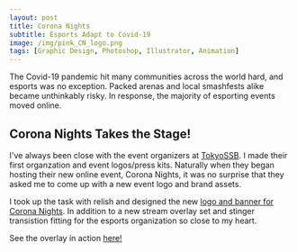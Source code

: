 ```yaml
---
layout: post
title: Corona Nights
subtitle: Esports Adapt to Covid-19
image: /img/pink_CN_logo.png
tags: [Graphic Design, Photoshop, Illustrator, Animation]
---
```

The Covid-19 pandemic hit many communities across the world hard, and esports was no exception. Packed arenas and local smashfests alike became unthinkably risky.
In response, the majority of esporting events moved online.

## Corona Nights Takes the Stage!
I've always been close with the event organizers at [TokyoSSB](https://twitter.com/TokyoSSB_EN). I made their first organzation and event logos/press kits. Naturally when they began hosting their new online event, Corona Nights, it was no surprise that they asked me to come up with a new event logo and brand assets.

I took up the task with relish and designed the new [logo and banner for Corona Nights](https://smash.gg/tournament/corona-nights-12/details). In addition to a new stream overlay set and stinger transistion fitting for the esports organization so close to my heart.

See the overlay in action [here!](https://clips.twitch.tv/TrustworthySlipperyCodBudBlast)
